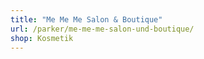 ```yaml
---
title: "Me Me Me Salon & Boutique"
url: /parker/me-me-me-salon-und-boutique/
shop: Kosmetik
---
```

